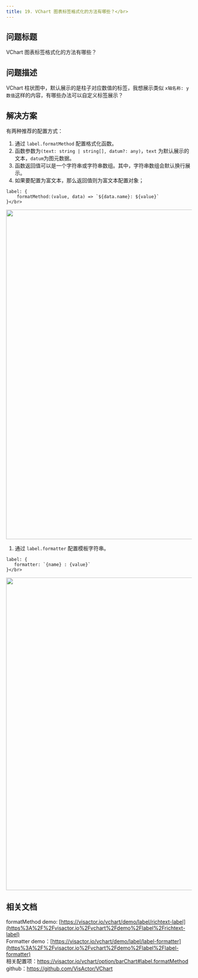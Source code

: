 ```yaml
---
title: 19. VChart 图表标签格式化的方法有哪些？</br>
---
```

## 问题标题

VChart 图表标签格式化的方法有哪些？</br>
## 问题描述

VChart 柱状图中，默认展示的是柱子对应数值的标签，我想展示类似 ``x轴名称: y数值``这样的内容，有哪些办法可以自定义标签展示？</br>
## 解决方案 

有两种推荐的配置方式：</br>
1. 通过 `label.formatMethod` 配置格式化函数。</br>
1. 函数参数为`(text: string | string[], datum?: any)`，`text` 为默认展示的文本，`datum`为图元数据。</br>
1. 函数返回值可以是一个字符串或字符串数组。其中，字符串数组会默认换行展示。</br>
1. 如果要配置为富文本，那么返回值则为富文本配置对象；</br>
```
label: {
    formatMethod:(value, data) => `${data.name}: ${value}`
}</br>
```
<img src='https://cdn.jsdelivr.net/gh/xuanhun/articles/visactor/img/Lu0IbhIOtoCTHOxlZUAcGF6nn9e.gif' alt='' width='2842' height='894'>



1. 通过 `label.formatter` 配置模板字符串。</br>
```
label: {
   formatter: `{name} : {value}`
}</br>
```
<img src='https://cdn.jsdelivr.net/gh/xuanhun/articles/visactor/img/JgcTblmKqorPmZxREk4chim4nLg.gif' alt='' width='2884' height='848'>





## 相关文档

formatMethod demo: [https://visactor.io/vchart/demo/label/richtext-label](https%3A%2F%2Fvisactor.io%2Fvchart%2Fdemo%2Flabel%2Frichtext-label)</br>
Formatter demo：[https://visactor.io/vchart/demo/label/label-formatter](https%3A%2F%2Fvisactor.io%2Fvchart%2Fdemo%2Flabel%2Flabel-formatter)</br>
相关配置项：https://visactor.io/vchart/option/barChart#label.formatMethod</br>
github：https://github.com/VisActor/VChart</br>



